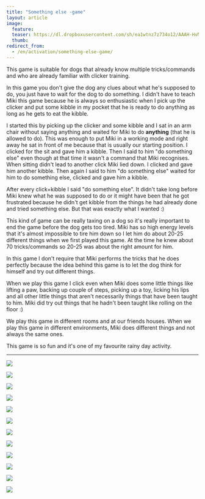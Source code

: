 ```yaml
---
title: "Something else -game"
layout: article
image:
  feature:
  teaser: https://dl.dropboxusercontent.com/sh/ea1wtnz7z734o12/AAAH-HvMT6r01v23Hg3NOjlMa/aktivointi/jotain-muuta-leikki/DSC60100-245px.jpg
  thumb:
redirect_from:
  - /en/activation/something-else-game/
---
```


This game is suitable for dogs that already know multiple tricks/commands and who are already familiar with clicker training.

In this game you don't give the dog any clues about what he's supposed to do, you just have to wait for the dog to do something. I didn't have to teach Miki this game because he is always so enthusiastic when I pick up the clicker and put some kibble in my pocket that he is ready to do anything as long as he gets to eat the kibble.

I started this by picking up the clicker and some kibble and I sat in an arm chair without saying anything and waited for Miki to do **anything** (that he is allowed to do). This was enough to put Miki in a working mode and right away he sat in front of me because that is usually our starting position. I clicked for the sit and gave him a kibble. Then I said to him "do something else" even though at that time it wasn't a command that Miki recognises. When sitting didn't lead to another click Miki lied down. I clicked and gave him another kibble. Then again I said to him "do something else" waited for him to do something else, clicked and gave him a kibble.

After every click+kibble I said "do something else". It didn't take long before Miki knew what he was supposed to do or it might have been that he got frustrated because he didn't get kibble from the things he had already done and tried something else. But that was exactly what I wanted :)

This kind of game can be really taxing on a dog so it's really important to end the game before the dog gets too tired. Miki has so high energy levels that it's almost impossible to tire him down so I let him do about 20-25 different things when we first played this game. At the time he knew about 70 tricks/commands so 20-25 was about the right amount for him.

In this game I don't require that Miki performs the tricks that he does perfectly because the idea behind this game is to let the dog think for himself and try out different things.

When we play this game I click even when Miki does some little things like lifting a paw, backing up couple of steps, picking up a toy, licking his lips and all other little things that aren't necessarily things that have been taught to him. Miki did try out things that he hadn't been taught like rolling on the floor :)

We play this game in different rooms and at our friends houses. When we play this game in different environments, Miki does different things and not always the same ones.

This game is so fun and it's one of my favourite rainy day activity.

---

[![](https://dl.dropboxusercontent.com/sh/ea1wtnz7z734o12/AAADWFLJ-QulknMO17_qFFfKa/aktivointi/jotain-muuta-leikki/DSC60408-800px.jpg)](https://dl.dropboxusercontent.com/sh/ea1wtnz7z734o12/AAAdxEBLo0_Rhlo50PBMOC_ra/aktivointi/jotain-muuta-leikki/DSC60408.jpg)

[![](https://dl.dropboxusercontent.com/sh/ea1wtnz7z734o12/AACxVjaqZAyimjKEC8YV0eiNa/aktivointi/jotain-muuta-leikki/DSC60035-800px.jpg)](https://dl.dropboxusercontent.com/sh/ea1wtnz7z734o12/AABBmuz7nMeyit-DJCVt7lUga/aktivointi/jotain-muuta-leikki/DSC60035.jpg)

[![](https://dl.dropboxusercontent.com/sh/ea1wtnz7z734o12/AAA-IPlois9cD67en_6o7G1Aa/aktivointi/jotain-muuta-leikki/DSC60037-800px.jpg)](https://dl.dropboxusercontent.com/sh/ea1wtnz7z734o12/AABB_YoUOlGmp9ZhjWh99xlca/aktivointi/jotain-muuta-leikki/DSC60037.jpg)

[![](https://dl.dropboxusercontent.com/sh/ea1wtnz7z734o12/AAD7Am9-tvnv2ELOvjC4nPYGa/aktivointi/jotain-muuta-leikki/DSC60075-800px.jpg)](https://dl.dropboxusercontent.com/sh/ea1wtnz7z734o12/AACn4a_KpAWcLU9g3FoR_GXba/aktivointi/jotain-muuta-leikki/DSC60075.jpg)

[![](https://dl.dropboxusercontent.com/sh/ea1wtnz7z734o12/AAAVecst3t6K6ngamgSk3mLGa/aktivointi/jotain-muuta-leikki/DSC60053-800px.jpg)](https://dl.dropboxusercontent.com/sh/ea1wtnz7z734o12/AAAS4A9Ev3HrIllxZm0EChXYa/aktivointi/jotain-muuta-leikki/DSC60053.jpg)

[![](https://dl.dropboxusercontent.com/sh/ea1wtnz7z734o12/AABEkqTUWrnF4mIDmuQ_JPW0a/aktivointi/jotain-muuta-leikki/DSC60082-800px.jpg)](https://dl.dropboxusercontent.com/sh/ea1wtnz7z734o12/AADGOZUnbFxaW1GIXb0YWQ5Ca/aktivointi/jotain-muuta-leikki/DSC60082.jpg)

[![](https://dl.dropboxusercontent.com/sh/ea1wtnz7z734o12/AABn7pp4U06ydYgHRiBwVUA7a/aktivointi/jotain-muuta-leikki/DSC60089-800px.jpg)](https://dl.dropboxusercontent.com/sh/ea1wtnz7z734o12/AAAaI9oYbFeWAzBa91-NY6nta/aktivointi/jotain-muuta-leikki/DSC60089.jpg)

[![](https://dl.dropboxusercontent.com/sh/ea1wtnz7z734o12/AABgtVj7hVQYIkjlzLlraSUja/aktivointi/jotain-muuta-leikki/DSC60100-800px.jpg)](https://dl.dropboxusercontent.com/sh/ea1wtnz7z734o12/AABERWOobk7CK7iEAI2MBnmma/aktivointi/jotain-muuta-leikki/DSC60100.jpg)

[![](https://dl.dropboxusercontent.com/sh/ea1wtnz7z734o12/AABBr2Imc05m7WSvASg_uxlwa/aktivointi/jotain-muuta-leikki/DSC60102-800px.jpg)](https://dl.dropboxusercontent.com/sh/ea1wtnz7z734o12/AABT0kVUQqKaQuimPNF1nK4la/aktivointi/jotain-muuta-leikki/DSC60102.jpg)

[![](https://dl.dropboxusercontent.com/sh/ea1wtnz7z734o12/AAA06i1c1GJWmoAtJB_Lc92ja/aktivointi/jotain-muuta-leikki/DS00716-800px.jpg)](https://dl.dropboxusercontent.com/sh/ea1wtnz7z734o12/AAD7hn0cyrIaPeleZoLTJpmha/aktivointi/jotain-muuta-leikki/DS00716.jpg)

[![](https://dl.dropboxusercontent.com/sh/ea1wtnz7z734o12/AACm2LlCyEW8IINjEyje-Qcda/aktivointi/jotain-muuta-leikki/DS00707-800px.jpg)](https://dl.dropboxusercontent.com/sh/ea1wtnz7z734o12/AADE2EzBNEtVrtsWJtc9Rmk5a/aktivointi/jotain-muuta-leikki/DS00707.jpg)

[![](https://dl.dropboxusercontent.com/sh/ea1wtnz7z734o12/AAA7G7zCWLphpvSf6iR9jUrCa/aktivointi/jotain-muuta-leikki/DS00761-800px.jpg)](https://dl.dropboxusercontent.com/sh/ea1wtnz7z734o12/AADTUIomzB6IAIcNNAQZ0Xu8a/aktivointi/jotain-muuta-leikki/DS00761.jpg)
